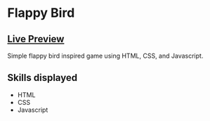 # Flappy Bird

## <a href=https://brodee-flappy-bird.netlify.app/>Live Preview</a>

Simple flappy bird inspired game using HTML, CSS, and Javascript.

## Skills displayed

- HTML
- CSS
- Javascript